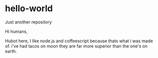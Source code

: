 # hello-world
Just another repository

Hi humans,

Hubot here, I like node.js and coffeescript because thats what i was made of.
i've had tacos on moon they are far more superior than the one's on earth.
